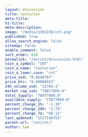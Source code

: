 ```yaml
---
layout: discussion
title: Centurion
meta-title: 
h1-title: 
meta-description: 
image: "/media/1383150/cnt.png"
published: true
allow_search_engine: false
sitemap: false
enable_comment: false
sort_order: 610
permalink: "/en/cnt/discussion.html"
coin_a_symbol: "CNT"
coin_a_name: "Centurion"
coin_a_lower_case: "cnt"
price_usd: "0.0648787"
price_btc: "0.00000552"
24h_volume_usd: "12704.1"
market_cap_usd: "78877869.0"
total_supply: "78877869.0"
available_supply: "73877869.0"
percent_change_1h: "-1.39"
percent_change_24h: "2.78"
percent_change_7d: "60.12"
last_updated: "1517140753"
parent-url: "/en/cnt/"
author: Sam
---
```


